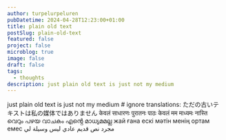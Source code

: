 ```yaml
---
author: turpelurpeluren
pubDatetime: 2024-04-28T12:23:00+01:00
title: plain old text
postSlug: plain-old-text
featured: false
project: false
microblog: true
image: false
draft: false
tags:
  - thoughts
description: just plain old text is just not my medium
---
```


just plain old text is just not my medium # ignore translations: ただの古いテキストは私の媒体ではありません केवलं साधारणः पुरातनः पाठः केवलं मम माध्यमः नास्ति വെറും പഴയ വാചകം എൻ്റെ മാധ്യമമല്ല жай ғана ескі мәтін менің ортам емес مجرد نص قديم عادي ليس وسيلة لي